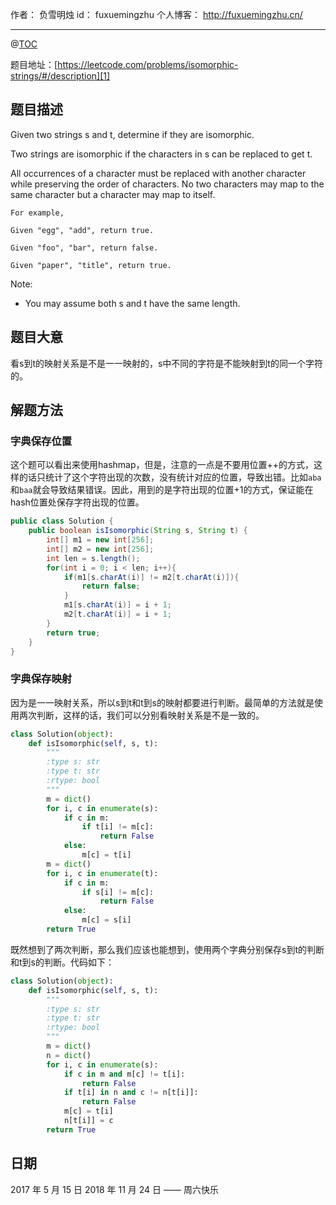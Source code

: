 
作者： 负雪明烛
id：	fuxuemingzhu
个人博客：	http://fuxuemingzhu.cn/

---
@[TOC](目录)

题目地址：[https://leetcode.com/problems/isomorphic-strings/#/description][1]


## 题目描述

Given two strings s and t, determine if they are isomorphic.

Two strings are isomorphic if the characters in s can be replaced to get t.

All occurrences of a character must be replaced with another character while preserving the order of characters. No two characters may map to the same character but a character may map to itself.

    For example,
    
    Given "egg", "add", return true.
    
    Given "foo", "bar", return false.
    
    Given "paper", "title", return true.

Note:

- You may assume both s and t have the same length.

## 题目大意

看s到t的映射关系是不是一一映射的，s中不同的字符是不能映射到t的同一个字符的。

## 解题方法

### 字典保存位置

这个题可以看出来使用hashmap，但是，注意的一点是不要用位置++的方式，这样的话只统计了这个字符出现的次数，没有统计对应的位置，导致出错。比如``aba``和``baa``就会导致结果错误。因此，用到的是字符出现的位置+1的方式，保证能在hash位置处保存字符出现的位置。

```java
public class Solution {
    public boolean isIsomorphic(String s, String t) {
        int[] m1 = new int[256];
        int[] m2 = new int[256];
        int len = s.length();
        for(int i = 0; i < len; i++){
            if(m1[s.charAt(i)] != m2[t.charAt(i)]){
                return false;
            }
            m1[s.charAt(i)] = i + 1;
            m2[t.charAt(i)] = i + 1;
        }
        return true;
    }
}
```

### 字典保存映射

因为是一一映射关系，所以s到t和t到s的映射都要进行判断。最简单的方法就是使用两次判断，这样的话，我们可以分别看映射关系是不是一致的。

```python
class Solution(object):
    def isIsomorphic(self, s, t):
        """
        :type s: str
        :type t: str
        :rtype: bool
        """
        m = dict()
        for i, c in enumerate(s):
            if c in m:
                if t[i] != m[c]:
                    return False
            else:
                m[c] = t[i]
        m = dict()
        for i, c in enumerate(t):
            if c in m:
                if s[i] != m[c]:
                    return False
            else:
                m[c] = s[i]
        return True
```

既然想到了两次判断，那么我们应该也能想到，使用两个字典分别保存s到t的判断和t到s的判断。代码如下：

```python
class Solution(object):
    def isIsomorphic(self, s, t):
        """
        :type s: str
        :type t: str
        :rtype: bool
        """
        m = dict()
        n = dict()
        for i, c in enumerate(s):
            if c in m and m[c] != t[i]:
                return False
            if t[i] in n and c != n[t[i]]:
                return False
            m[c] = t[i]
            n[t[i]] = c
        return True
```

## 日期

2017 年 5 月 15 日 
2018 年 11 月 24 日 —— 周六快乐

  [1]: https://leetcode.com/problems/isomorphic-strings/#/description
